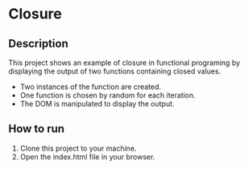 # Closure
## Description
This project shows an example of closure in functional programing by displaying the output of two functions containing closed values. 
- Two instances of the function are created.
- One function is chosen by random for each iteration.
- The DOM is manipulated to display the output.
## How to run
1. Clone this project to your machine.
2. Open the index.html file in your browser.

